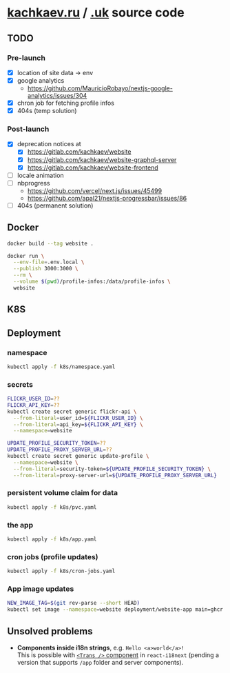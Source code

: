 # [kachkaev.ru](https://kachkaev.ru) / [.uk](https://kachkaev.uk) source code

## TODO

### Pre-launch

- [x] location of site data → env
- [x] google analytics
  - https://github.com/MauricioRobayo/nextjs-google-analytics/issues/304
- [x] chron job for fetching profile infos
- [x] 404s (temp solution)

### Post-launch

- [x] deprecation notices at
  - [x] https://gitlab.com/kachkaev/website
  - [x] https://gitlab.com/kachkaev/website-graphql-server
  - [x] https://gitlab.com/kachkaev/website-frontend
- [ ] locale animation
- [ ] nbprogress
  - https://github.com/vercel/next.js/issues/45499
  - https://github.com/apal21/nextjs-progressbar/issues/86
- [ ] 404s (permanent solution)

## Docker

```sh
docker build --tag website .

docker run \
  --env-file=.env.local \
  --publish 3000:3000 \
  --rm \
  --volume $(pwd)/profile-infos:/data/profile-infos \
  website
```

## K8S

## Deployment

### namespace

```sh
kubectl apply -f k8s/namespace.yaml
```

### secrets

```sh
FLICKR_USER_ID=??
FLICKR_API_KEY=??
kubectl create secret generic flickr-api \
  --from-literal=user_id=${FLICKR_USER_ID} \
  --from-literal=api_key=${FLICKR_API_KEY} \
  --namespace=website

UPDATE_PROFILE_SECURITY_TOKEN=??
UPDATE_PROFILE_PROXY_SERVER_URL=??
kubectl create secret generic update-profile \
  --namespace=website \
  --from-literal=security-token=${UPDATE_PROFILE_SECURITY_TOKEN} \
  --from-literal=proxy-server-url=${UPDATE_PROFILE_PROXY_SERVER_URL}
```

### persistent volume claim for data

```sh
kubectl apply -f k8s/pvc.yaml
```

### the app

```sh
kubectl apply -f k8s/app.yaml
```

### cron jobs (profile updates)

```sh
kubectl apply -f k8s/cron-jobs.yaml
```

### App image updates

```sh
NEW_IMAGE_TAG=$(git rev-parse --short HEAD)
kubectl set image --namespace=website deployment/website-app main=ghcr.io/kachkaev/website:${NEW_IMAGE_TAG}
```

## Unsolved problems

- **Components inside i18n strings**, e.g. `Hello <a>world</a>!`  
  This is possible with [`<Trans />` component](https://react.i18next.com/latest/trans-component) in `react-i18next` (pending a version that supports `/app` folder and server components).
